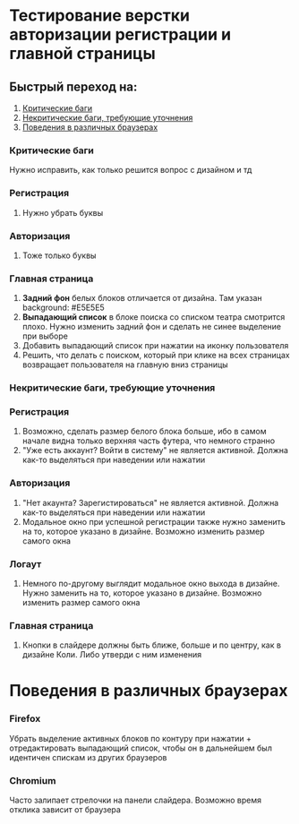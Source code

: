 # Тестирование верстки авторизации регистрации и главной страницы

## Быстрый переход на:
1. [Критические баги](#критические-баги)
2. [Некритические баги, требующие уточнения](#некритические-баги,-требующие-уточнения)
3. [Поведения в различных браузерах](#поведения-в-различных-браузерах)

### Критические баги
Нужно исправить, как только решится вопрос с дизайном и тд

### Регистрация
1. Нужно убрать буквы

### Авторизация
1. Тоже только буквы

### Главная страница
1. **Задний фон** белых блоков отличается от дизайна. Там указан background: #E5E5E5
2. **Выпадающий список** в блоке поиска со списком театра смотрится плохо. Нужно изменить задний фон и сделать не синее выделение при выборе
5. Добавить выпадающий список при нажатии на иконку пользователя
6. Решить, что делать с поиском, который при клике на всех страницах возвращает пользователя на главную вниз страницы

### Некритические баги, требующие уточнения

### Регистрация
1. Возможно, сделать размер белого блока больше, ибо в самом начале видна только верхняя часть футера, что немного странно
2. "Уже есть аккаунт? Войти в систему" не является активной. Должна как-то выделяться при наведении или нажатии

### Авторизация
1. "Нет акаунта? Зарегистироваться" не является активной. Должна как-то выделяться при наведении или нажатии
2. Модальное окно при успешной регистрации также нужно заменить на то, которое указано в дизайне. Возможно изменить размер самого окна

### Логаут
1. Немного по-другому выглядит модальное окно выхода в дизайне. Нужно заменить на то, которое указано в дизайне. Возможно изменить размер самого окна

### Главная страница
1. Кнопки в слайдере должны быть ближе, больше и по центру, как в дизайне Коли. Либо утверди с ним изменения


# Поведения в различных браузерах
### Firefox
Убрать выделение активных блоков по контуру при нажатии + отредактировать выпадающий список, чтобы он в дальнейшем был идентичен спискам из других браузеров

### Chromium 

Часто залипает стрелочки на панели слайдера. Возможно время отклика зависит от браузера

